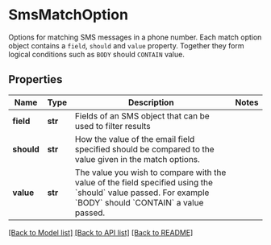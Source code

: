 # SmsMatchOption

Options for matching SMS messages in a phone number. Each match option object contains a `field`, `should` and `value` property. Together they form logical conditions such as `BODY` should `CONTAIN` value.
## Properties
Name | Type | Description | Notes
------------ | ------------- | ------------- | -------------
**field** | **str** | Fields of an SMS object that can be used to filter results | 
**should** | **str** | How the value of the email field specified should be compared to the value given in the match options. | 
**value** | **str** | The value you wish to compare with the value of the field specified using the &#x60;should&#x60; value passed. For example &#x60;BODY&#x60; should &#x60;CONTAIN&#x60; a value passed. | 

[[Back to Model list]](../README#documentation-for-models) [[Back to API list]](../README#documentation-for-api-endpoints) [[Back to README]](../README)


